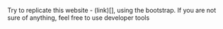Try to replicate this website - (link)[],  using the bootstrap. If you are not sure of anything, feel free to use developer tools